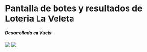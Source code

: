 # Pantalla de botes y resultados de Loteria La Veleta
<h5>Desarrollada en Vuejs</h5>
<img src="http://pantalla.loterialaveleta.com/pantalla-la-veleta-botes.png" />
<img src="http://pantalla.loterialaveleta.com/pantalla-la-veleta-resultados.png" />
